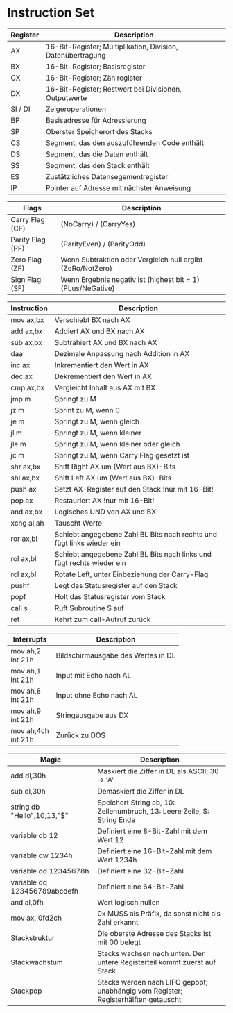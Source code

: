 # Instruction Set

| Register | Description                                                 |
|----------|-------------------------------------------------------------|
| AX       | 16-Bit-Register; Multiplikation, Division, Datenübertragung |
| BX       | 16-Bit-Register; Basisregister                              |
| CX       | 16-Bit-Register; Zählregister                               |
| DX       | 16-Bit-Register; Restwert bei Divisionen, Outputwerte       |
| SI / DI  | Zeigeroperationen                                           |
| BP       | Basisadresse für Adressierung                               |
| SP       | Oberster Speicherort des Stacks                             |
| CS       | Segment, das den auszuführenden Code enthält                |
| DS       | Segment, das die Daten enthält                              |
| SS       | Segment, das den Stack enthält                              |
| ES       | Zustätzliches Datensegementregister                         |
| IP       | Pointer auf Adresse mit nächster Anweisung                  |

| Flags            | Description                                                 |
|------------------|-------------------------------------------------------------|
| Carry Flag (CF)  | (NoCarry) / (CarryYes)                                      |
| Parity Flag (PF) | (ParityEven) / (ParityOdd)                                  |
| Zero Flag (ZF)   | Wenn Subtraktion oder Vergleich null ergibt (ZeRo/NotZero)  |
| Sign Flag (SF)   | Wenn Ergebnis negativ ist (highest bit = 1) (PLus/NeGative) |

| Instruction | Description                                                           |
|-------------|-----------------------------------------------------------------------|
| mov ax,bx   | Verschiebt BX nach AX                                                 |
| add ax,bx   | Addiert AX und BX nach AX                                             |
| sub ax,bx   | Subtrahiert AX und BX nach AX                                         |
| daa         | Dezimale Anpassung nach Addition in AX                                |
| inc ax      | Inkrementiert den Wert in AX                                          |
| dec ax      | Dekrementiert den Wert in AX                                          |
| cmp ax,bx   | Vergleicht Inhalt aus AX mit BX                                       |
| jmp m       | Springt zu M                                                          |
| jz m        | Sprint zu M, wenn 0                                                   |
| je m        | Springt zu M, wenn gleich                                             |
| jl m        | Springt zu M, wenn kleiner                                            |
| jle m       | Springt zu M, wenn kleiner oder gleich                                |
| jc m        | Springt zu M, wenn Carry Flag gesetzt ist                             |
| shr ax,bx   | Shift Right AX um (Wert aus BX)-Bits                                  |
| shl ax,bx   | Shift Left AX um (Wert aus BX)-Bits                                   |
| push ax     | Setzt AX-Register auf den Stack !nur mit 16-Bit!                      |
| pop ax      | Restauriert AX !nur mit 16-Bit!                                       |
| and ax,bx   | Logisches UND von AX und BX                                           |
| xchg al,ah  | Tauscht Werte                                                         |
| ror ax,bl   | Schiebt angegebene Zahl BL Bits nach rechts und fügt links wieder ein |
| rol ax,bl   | Schiebt angegebene Zahl BL Bits nach links und fügt rechts wieder ein |
| rcl ax,bl   | Rotate Left, unter Einbeziehung der Carry-Flag                        |
| pushf       | Legt das Statusregister auf den Stack                                 |
| popf        | Holt das Statusregister vom Stack                                     |
| call s      | Ruft Subroutine S auf                                                 |
| ret         | Kehrt zum call-Aufruf zurück                                          |

| Interrupts             | Description                        |
|------------------------|------------------------------------|
| mov ah,2<br/>int 21h   | Bildschirmausgabe des Wertes in DL |
| mov ah,1<br/>int 21h   | Input mit Echo nach AL             |
| mov ah,8<br/>int 21h   | Input ohne Echo nach AL            |
| mov ah,9<br/>int 21h   | Stringausgabe aus DX               |
| mov ah,4ch<br/>int 21h | Zurück zu DOS                      |

| Magic                        | Description                                                                        |
|------------------------------|------------------------------------------------------------------------------------|
| add dl,30h                   | Maskiert die Ziffer in DL als ASCII; 30 -> 'A'                                     |
| sub dl,30h                   | Demaskiert die Ziffer in DL                                                        |
| string db "Hello",10,13,"$"  | Speichert String ab, 10: Zeilenumbruch, 13: Leere Zeile, $: String Ende            |
| variable db 12               | Definiert eine 8-Bit-Zahl mit dem Wert 12                                          |
| variable dw 1234h            | Definiert eine 16-Bit-Zahl mit dem Wert 1234h                                      |
| variable dd 12345678h        | Definiert eine 32-Bit-Zahl                                                         |
| variable dq 123456789abcdefh | Definiert eine 64-Bit-Zahl                                                         |
| and al,0fh                   | Wert logisch nullen                                                                |
| mov ax, 0fd2ch               | 0x MUSS als Präfix, da sonst nicht als Zahl erkannt                                |
| Stackstruktur                | Die oberste Adresse des Stacks ist mit 00 belegt                                   |
| Stackwachstum                | Stacks wachsen nach unten. Der untere Registerteil kommt zuerst auf Stack          |
| Stackpop                     | Stacks werden nach LIFO gepopt; unabhängig vom Register; Registerhälften getauscht |
